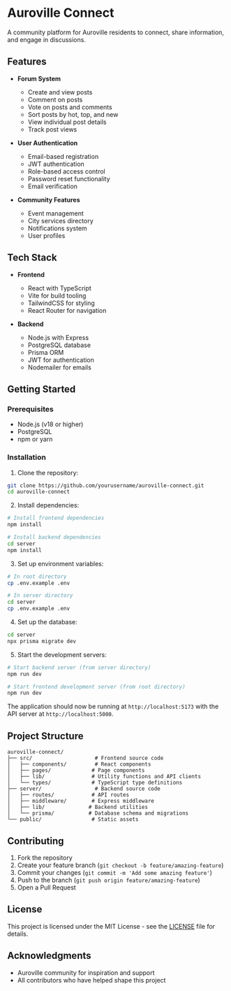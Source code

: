 # Auroville Connect

A community platform for Auroville residents to connect, share information, and engage in discussions.

## Features

- **Forum System**
  - Create and view posts
  - Comment on posts
  - Vote on posts and comments
  - Sort posts by hot, top, and new
  - View individual post details
  - Track post views

- **User Authentication**
  - Email-based registration
  - JWT authentication
  - Role-based access control
  - Password reset functionality
  - Email verification

- **Community Features**
  - Event management
  - City services directory
  - Notifications system
  - User profiles

## Tech Stack

- **Frontend**
  - React with TypeScript
  - Vite for build tooling
  - TailwindCSS for styling
  - React Router for navigation

- **Backend**
  - Node.js with Express
  - PostgreSQL database
  - Prisma ORM
  - JWT for authentication
  - Nodemailer for emails

## Getting Started

### Prerequisites

- Node.js (v18 or higher)
- PostgreSQL
- npm or yarn

### Installation

1. Clone the repository:
```bash
git clone https://github.com/yourusername/auroville-connect.git
cd auroville-connect
```

2. Install dependencies:
```bash
# Install frontend dependencies
npm install

# Install backend dependencies
cd server
npm install
```

3. Set up environment variables:
```bash
# In root directory
cp .env.example .env

# In server directory
cd server
cp .env.example .env
```

4. Set up the database:
```bash
cd server
npx prisma migrate dev
```

5. Start the development servers:
```bash
# Start backend server (from server directory)
npm run dev

# Start frontend development server (from root directory)
npm run dev
```

The application should now be running at `http://localhost:5173` with the API server at `http://localhost:5000`.

## Project Structure

```
auroville-connect/
├── src/                    # Frontend source code
│   ├── components/         # React components
│   ├── pages/             # Page components
│   ├── lib/               # Utility functions and API clients
│   └── types/             # TypeScript type definitions
├── server/                 # Backend source code
│   ├── routes/            # API routes
│   ├── middleware/        # Express middleware
│   ├── lib/              # Backend utilities
│   └── prisma/           # Database schema and migrations
└── public/                # Static assets
```

## Contributing

1. Fork the repository
2. Create your feature branch (`git checkout -b feature/amazing-feature`)
3. Commit your changes (`git commit -m 'Add some amazing feature'`)
4. Push to the branch (`git push origin feature/amazing-feature`)
5. Open a Pull Request

## License

This project is licensed under the MIT License - see the [LICENSE](LICENSE) file for details.

## Acknowledgments

- Auroville community for inspiration and support
- All contributors who have helped shape this project
